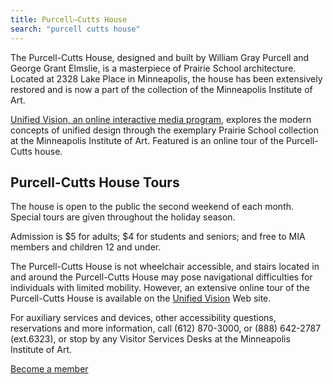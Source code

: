 ```yaml
---
title: Purcell—Cutts House
search: "purcell cutts house"
---
```


The Purcell-Cutts House, designed and built by William Gray Purcell and George Grant Elmslie, is a masterpiece of Prairie School architecture. Located at 2328 Lake Place in Minneapolis, the house has been extensively restored and is now a part of the collection of the Minneapolis Institute of Art.

[Unified Vision, an online interactive media program][1], explores the modern concepts of unified design through the exemplary Prairie School collection at the Minneapolis Institute of Art. Featured is an online tour of the Purcell-Cutts house.

## Purcell-Cutts House Tours

The house is open to the public the second weekend of each month. Special tours are given throughout the holiday season.

Admission is $5 for adults; $4 for students and seniors; and free to MIA members and children 12 and under.

The Purcell-Cutts House is not wheelchair accessible, and stairs located in and around the Purcell-Cutts House may pose navigational difficulties for individuals with limited mobility. However, an extensive online tour of the Purcell-Cutts House is available on the [Unified Vision][1] Web site.

For auxiliary services and devices, other accessibility questions, reservations and more information, call (612) 870-3000, or (888) 642-2787 (ext.6323), or stop by any Visitor Services Desks at the Minneapolis Institute of Art.

[Become a member](http://new.artsmia.org/join-and-invest/)

[1]: http://artsmia.org/unified-vision/
